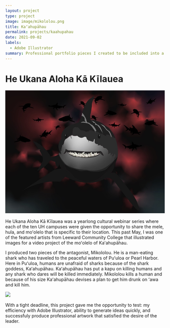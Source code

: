 ```yaml
---
layout: project
type: project
image: image/mikololou.png
title: Kaʻahupāhau
permalink: projects/kaahupahau
date: 2021-09-02
labels:
  - Adobe Illustrator
summary: Professional portfolio pieces I created to be included into a video project for Hawaiʻi Papa O Ke Ao cultural series.
---
```


# He Ukana Aloha Kā Kīlauea

<img class="ui medium right floated rounded image" src="../images/mikololou.jpg">

He Ukana Aloha Kā Kīlauea was a yearlong cultural webinar series where each of the ten UH campuses were given the opportunity to share
the mele, hula, and moʻolelo that is specific to their location. This past May, I was one of the featured artists from Leeward Community 
College that illustrated images for a video project of the moʻolelo of Kaʻahupāhau. 

I produced two pieces of the antagonist, Mikololou. He is a man-eating shark who has traveled to the peaceful waters of
Puʻuloa or Pearl Harbor. Here in Puʻuloa, humans are unafraid of sharks because of the shark goddess, Kaʻahupāhau. Kaʻahupāhau has put a
kapu on killing humans and any shark who dares will be killed immediately. Mikololou kills a human and because of his size Kaʻahupāhau
devises a plan to get him drunk on ʻawa and kill him. 

<img class="ui medium left floated rounded image" src="../images/upena.jpg">
   
With a tight deadline, this project gave me the opportunity to test: my efficiency with Adobe Illustrator, ability to generate ideas quickly, and successfuly produce professional artwork that satisfied the desire of the leader. 


